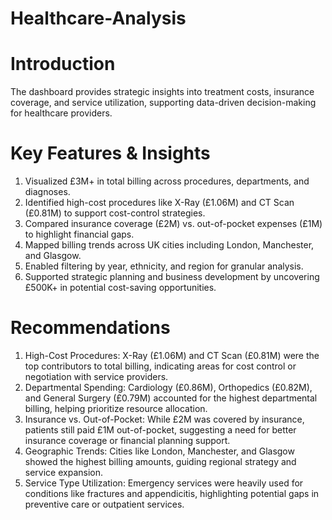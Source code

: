 # Healthcare-Analysis

# Introduction
The dashboard provides strategic insights into treatment costs, insurance coverage, and service utilization, supporting data-driven decision-making for healthcare providers.

# Key Features & Insights
1. Visualized £3M+ in total billing across procedures, departments, and diagnoses.
2. Identified high-cost procedures like X-Ray (£1.06M) and CT Scan (£0.81M) to support cost-control strategies.
3. Compared insurance coverage (£2M) vs. out-of-pocket expenses (£1M) to highlight financial gaps.
4. Mapped billing trends across UK cities including London, Manchester, and Glasgow.
5. Enabled filtering by year, ethnicity, and region for granular analysis.
6. Supported strategic planning and business development by uncovering £500K+ in potential cost-saving opportunities.

# Recommendations
1. High-Cost Procedures: X-Ray (£1.06M) and CT Scan (£0.81M) were the top contributors to total billing, indicating areas for cost control or negotiation with service providers.
2. Departmental Spending: Cardiology (£0.86M), Orthopedics (£0.82M), and General Surgery (£0.79M) accounted for the highest departmental billing, helping prioritize resource allocation.
3. Insurance vs. Out-of-Pocket: While £2M was covered by insurance, patients still paid £1M out-of-pocket, suggesting a need for better insurance coverage or financial planning support.
4. Geographic Trends: Cities like London, Manchester, and Glasgow showed the highest billing amounts, guiding regional strategy and service expansion.
5. Service Type Utilization: Emergency services were heavily used for conditions like fractures and appendicitis, highlighting potential gaps in preventive care or outpatient services.
